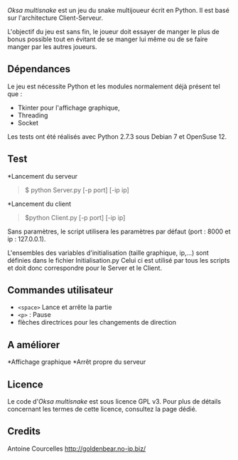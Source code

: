 *Oksa multisnake* est un jeu du snake multijoueur écrit en Python. Il est basé sur l'architecture Client-Serveur.

L'objectif du jeu est sans fin, le joueur doit essayer de manger le plus de bonus possible tout en évitant de se manger lui même ou de se faire manger par les autres joueurs.


Dépendances
-----------

Le jeu est nécessite Python et les modules normalement déjà présent tel que :

* Tkinter pour l'affichage graphique,
* Threading
* Socket

Les tests ont été réalisés avec Python 2.7.3 sous Debian 7 et OpenSuse 12.

Test
----

*Lancement du serveur

>$ python Server.py [-p port] [-ip ip]

*Lancement du client

> $python Client.py [-p port] [-ip ip]

Sans paramètres, le script utilisera les paramètres par défaut (port : 8000 et ip : 127.0.0.1).

L'ensembles des variables d'initialisation (taille graphique, ip,...) sont définies dans le fichier Initialisation.py
Celui ci est utilisé par tous les scripts et doit donc correspondre pour le Server et le Client.

Commandes utilisateur
---------------------

* `<space>` Lance et arrête la partie
* `<p>` : Pause
* flèches directrices pour les changements de direction

A améliorer
-----------

*Affichage graphique
*Arrêt propre du serveur

Licence
-------

Le code d'*Oksa multisnake* est sous licence GPL v3. Pour plus de détails concernant les termes de cette licence, consultez la page dédié.

Credits
-------

Antoine Courcelles
http://goldenbear.no-ip.biz/
